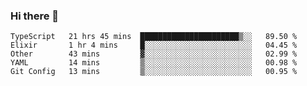 ### Hi there 👋

<!--
**adroaldopagliari/adroaldopagliari** is a ✨ _special_ ✨ repository because its `README.md` (this file) appears on your GitHub profile.

Here are some ideas to get you started:

- 🔭 I’m currently working on ...
- 🌱 I’m currently learning ...
- 👯 I’m looking to collaborate on ...
- 🤔 I’m looking for help with ...
- 💬 Ask me about ...
- 📫 How to reach me: ...
- 😄 Pronouns: ...
- ⚡ Fun fact: ...
-->

<!--START_SECTION:waka-->
```text
TypeScript   21 hrs 45 mins  ██████████████████████▒░░   89.50 % 
Elixir       1 hr 4 mins     █░░░░░░░░░░░░░░░░░░░░░░░░   04.45 % 
Other        43 mins         ▓░░░░░░░░░░░░░░░░░░░░░░░░   02.99 % 
YAML         14 mins         ▒░░░░░░░░░░░░░░░░░░░░░░░░   00.98 % 
Git Config   13 mins         ▒░░░░░░░░░░░░░░░░░░░░░░░░   00.95 % 
```
<!--END_SECTION:waka-->
